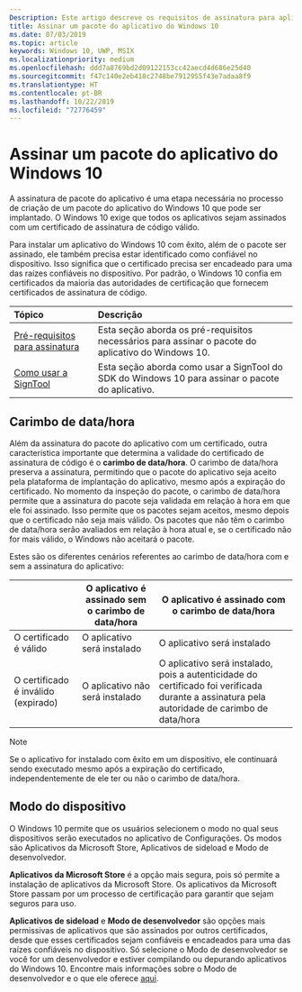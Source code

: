 ```yaml
---
Description: Este artigo descreve os requisitos de assinatura para aplicativos do Windows 10.
title: Assinar um pacote do aplicativo do Windows 10
ms.date: 07/03/2019
ms.topic: article
keywords: Windows 10, UWP, MSIX
ms.localizationpriority: medium
ms.openlocfilehash: ddd7a8769bd2d09122153cc42aecd4d686e25d40
ms.sourcegitcommit: f47c140e2eb410c2748be7912955f43e7adaa8f9
ms.translationtype: HT
ms.contentlocale: pt-BR
ms.lasthandoff: 10/22/2019
ms.locfileid: "72776459"
---
```

# <a name="sign-a-windows-10-app-package"></a>Assinar um pacote do aplicativo do Windows 10

A assinatura de pacote do aplicativo é uma etapa necessária no processo de criação de um pacote do aplicativo do Windows 10 que pode ser implantado. O Windows 10 exige que todos os aplicativos sejam assinados com um certificado de assinatura de código válido.

Para instalar um aplicativo do Windows 10 com êxito, além de o pacote ser assinado, ele também precisa estar identificado como confiável no dispositivo. Isso significa que o certificado precisa ser encadeado para uma das raízes confiáveis no dispositivo. Por padrão, o Windows 10 confia em certificados da maioria das autoridades de certificação que fornecem certificados de assinatura de código.

|Tópico| Descrição |
|:---|:---|
|[Pré-requisitos para assinatura](sign-app-package-using-signtool.md#prerequisites)| Esta seção aborda os pré-requisitos necessários para assinar o pacote do aplicativo do Windows 10. | 
|[Como usar a SignTool](sign-app-package-using-signtool.md#using-signtool)| Esta seção aborda como usar a SignTool do SDK do Windows 10 para assinar o pacote do aplicativo.|

## <a name="timestamping"></a>Carimbo de data/hora

Além da assinatura do pacote do aplicativo com um certificado, outra característica importante que determina a validade do certificado de assinatura de código é o **carimbo de data/hora**. O carimbo de data/hora preserva a assinatura, permitindo que o pacote do aplicativo seja aceito pela plataforma de implantação do aplicativo, mesmo após a expiração do certificado. No momento da inspeção do pacote, o carimbo de data/hora permite que a assinatura do pacote seja validada em relação à hora em que ele foi assinado. Isso permite que os pacotes sejam aceitos, mesmo depois que o certificado não seja mais válido. Os pacotes que não têm o carimbo de data/hora serão avaliados em relação à hora atual e, se o certificado não for mais válido, o Windows não aceitará o pacote. 

Estes são os diferentes cenários referentes ao carimbo de data/hora com e sem a assinatura do aplicativo:

| |O aplicativo é assinado sem o carimbo de data/hora | O aplicativo é assinado com o carimbo de data/hora |
|---|---------------------------------- | ------------------------------- |
| O certificado é válido |O aplicativo será instalado | O aplicativo será instalado |
| O certificado é inválido (expirado) | O aplicativo não será instalado | O aplicativo será instalado, pois a autenticidade do certificado foi verificada durante a assinatura pela autoridade de carimbo de data/hora |

 > [!NOTE]
 > Se o aplicativo for instalado com êxito em um dispositivo, ele continuará sendo executado mesmo após a expiração do certificado, independentemente de ele ter ou não o carimbo de data/hora. 

## <a name="device-mode"></a>Modo do dispositivo

O Windows 10 permite que os usuários selecionem o modo no qual seus dispositivos serão executados no aplicativo de Configurações. Os modos são Aplicativos da Microsoft Store, Aplicativos de sideload e Modo de desenvolvedor. 

**Aplicativos da Microsoft Store** é a opção mais segura, pois só permite a instalação de aplicativos da Microsoft Store. Os aplicativos da Microsoft Store passam por um processo de certificação para garantir que sejam seguros para uso. 

**Aplicativos de sideload** e **Modo de desenvolvedor** são opções mais permissivas de aplicativos que são assinados por outros certificados, desde que esses certificados sejam confiáveis e encadeados para uma das raízes confiáveis no dispositivo. Só selecione o Modo de desenvolvedor se você for um desenvolvedor e estiver compilando ou depurando aplicativos do Windows 10. Encontre mais informações sobre o Modo de desenvolvedor e o que ele oferece [aqui](https://docs.microsoft.com/en-us/windows/uwp/get-started/enable-your-device-for-development). 
